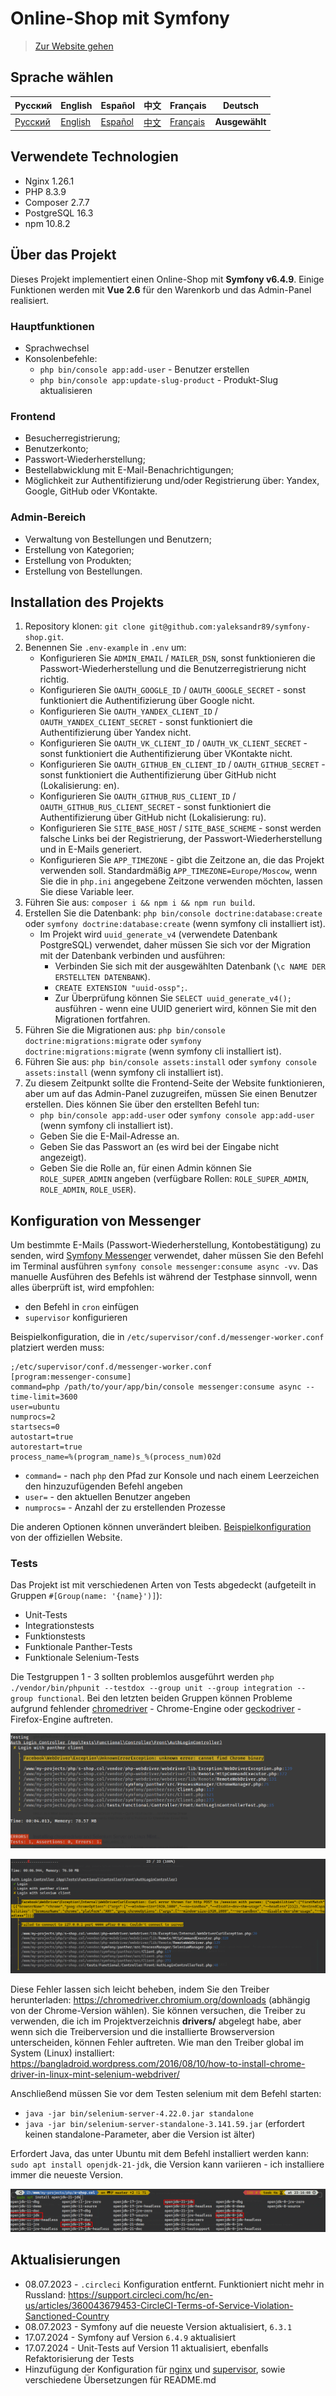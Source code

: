 # Online-Shop mit Symfony

> [Zur Website gehen](https://s-shop.alexanderyurchenko.ru/ "Zur Website gehen")

## Sprache wählen

| Русский  | English                              | Español                              | 中文                              | Français                              | Deutsch                              |
|----------|--------------------------------------|--------------------------------------|---------------------------------|---------------------------------------|--------------------------------------|
| [Русский](../../README.md) | [English](./README_en.md) | [Español](./README_es.md) | [中文](./README_zh.md) | [Français](./README_fr.md) | **Ausgewählt** |

## Verwendete Technologien

* Nginx 1.26.1
* PHP 8.3.9
* Composer 2.7.7
* PostgreSQL 16.3
* npm 10.8.2

## Über das Projekt

Dieses Projekt implementiert einen Online-Shop mit **Symfony v6.4.9**. Einige Funktionen werden mit **Vue 2.6** für den Warenkorb und das Admin-Panel realisiert.

### Hauptfunktionen

* Sprachwechsel
* Konsolenbefehle:
    * `php bin/console app:add-user` - Benutzer erstellen
    * `php bin/console app:update-slug-product` - Produkt-Slug aktualisieren

### Frontend

* Besucherregistrierung;
* Benutzerkonto;
* Passwort-Wiederherstellung;
* Bestellabwicklung mit E-Mail-Benachrichtigungen;
* Möglichkeit zur Authentifizierung und/oder Registrierung über: Yandex, Google, GitHub oder VKontakte.

### Admin-Bereich

* Verwaltung von Bestellungen und Benutzern;
* Erstellung von Kategorien;
* Erstellung von Produkten;
* Erstellung von Bestellungen.

## Installation des Projekts

1. Repository klonen: `git clone git@github.com:yaleksandr89/symfony-shop.git`.
2. Benennen Sie `.env-example` in `.env` um:
    * Konfigurieren Sie `ADMIN_EMAIL` / `MAILER_DSN`, sonst funktionieren die Passwort-Wiederherstellung und die Benutzerregistrierung nicht richtig.
    * Konfigurieren Sie `OAUTH_GOOGLE_ID` / `OAUTH_GOOGLE_SECRET` - sonst funktioniert die Authentifizierung über Google nicht.
    * Konfigurieren Sie `OAUTH_YANDEX_CLIENT_ID` / `OAUTH_YANDEX_CLIENT_SECRET` - sonst funktioniert die Authentifizierung über Yandex nicht.
    * Konfigurieren Sie `OAUTH_VK_CLIENT_ID` / `OAUTH_VK_CLIENT_SECRET` - sonst funktioniert die Authentifizierung über VKontakte nicht.
    * Konfigurieren Sie `OAUTH_GITHUB_EN_CLIENT_ID` / `OAUTH_GITHUB_SECRET` - sonst funktioniert die Authentifizierung über GitHub nicht (Lokalisierung: en).
    * Konfigurieren Sie `OAUTH_GITHUB_RUS_CLIENT_ID` / `OAUTH_GITHUB_RUS_CLIENT_SECRET` - sonst funktioniert die Authentifizierung über GitHub nicht (Lokalisierung: ru).
    * Konfigurieren Sie `SITE_BASE_HOST` / `SITE_BASE_SCHEME` - sonst werden falsche Links bei der Registrierung, der Passwort-Wiederherstellung und in E-Mails generiert.
    * Konfigurieren Sie `APP_TIMEZONE` - gibt die Zeitzone an, die das Projekt verwenden soll. Standardmäßig `APP_TIMEZONE=Europe/Moscow`, wenn Sie die in `php.ini` angegebene Zeitzone verwenden möchten, lassen Sie diese Variable leer.
3. Führen Sie aus: `composer i && npm i && npm run build`.
4. Erstellen Sie die Datenbank: `php bin/console doctrine:database:create` oder `symfony doctrine:database:create` (wenn symfony cli installiert ist).
    * Im Projekt wird `uuid_generate_v4` (verwendete Datenbank PostgreSQL) verwendet, daher müssen Sie sich vor der Migration mit der Datenbank verbinden und ausführen:
        * Verbinden Sie sich mit der ausgewählten Datenbank (`\c NAME DER ERSTELLTEN DATENBANK`).
        * `CREATE EXTENSION "uuid-ossp";`.
        * Zur Überprüfung können Sie `SELECT uuid_generate_v4();` ausführen - wenn eine UUID generiert wird, können Sie mit den Migrationen fortfahren.
5. Führen Sie die Migrationen aus: `php bin/console doctrine:migrations:migrate` oder `symfony doctrine:migrations:migrate` (wenn symfony cli installiert ist).
6. Führen Sie aus: `php bin/console assets:install` oder `symfony console assets:install` (wenn symfony cli installiert ist).
7. Zu diesem Zeitpunkt sollte die Frontend-Seite der Website funktionieren, aber um auf das Admin-Panel zuzugreifen, müssen Sie einen Benutzer erstellen. Dies können Sie über den erstellten Befehl tun:
    * `php bin/console app:add-user` oder `symfony console app:add-user` (wenn symfony cli installiert ist).
    * Geben Sie die E-Mail-Adresse an.
    * Geben Sie das Passwort an (es wird bei der Eingabe nicht angezeigt).
    * Geben Sie die Rolle an, für einen Admin können Sie `ROLE_SUPER_ADMIN` angeben (verfügbare Rollen: `ROLE_SUPER_ADMIN`, `ROLE_ADMIN`, `ROLE_USER`).

## Konfiguration von Messenger

Um bestimmte E-Mails (Passwort-Wiederherstellung, Kontobestätigung) zu senden, wird [Symfony Messenger](https://symfony.com/doc/current/components/messenger.html "Symfony Messenger") verwendet, daher müssen Sie den Befehl im Terminal ausführen `symfony console messenger:consume async -vv`. Das manuelle Ausführen des Befehls ist während der Testphase sinnvoll, wenn alles überprüft ist, wird empfohlen:

* den Befehl in `cron` einfügen
* `supervisor` konfigurieren

Beispielkonfiguration, die in `/etc/supervisor/conf.d/messenger-worker.conf` platziert werden muss:

```
;/etc/supervisor/conf.d/messenger-worker.conf
[program:messenger-consume]
command=php /path/to/your/app/bin/console messenger:consume async --time-limit=3600
user=ubuntu
numprocs=2
startsecs=0
autostart=true
autorestart=true
process_name=%(program_name)s_%(process_num)02d
```


* `command=` - nach `php` den Pfad zur Konsole und nach einem Leerzeichen den hinzuzufügenden Befehl angeben
* `user=` - den aktuellen Benutzer angeben
* `numprocs=` - Anzahl der zu erstellenden Prozesse

Die anderen Optionen können unverändert bleiben. [Beispielkonfiguration](https://symfony.com/doc/6.4/messenger.html#supervisor-configuration) von der offiziellen Website.

### Tests

Das Projekt ist mit verschiedenen Arten von Tests abgedeckt (aufgeteilt in Gruppen `#[Group(name: '{name}')]`):

* Unit-Tests
* Integrationstests
* Funktionstests
* Funktionale Panther-Tests
* Funktionale Selenium-Tests

Die Testgruppen 1 - 3 sollten problemlos ausgeführt werden `php ./vendor/bin/phpunit --testdox --group unit --group integration --group functional`. Bei den letzten beiden Gruppen können Probleme aufgrund fehlender [chromedriver](../../drivers/chromedriver) - Chrome-Engine oder [geckodriver](../../drivers/geckodriver) - Firefox-Engine auftreten.

![chromedriver-not-found](../img/chromedriver-not-found.png)

![selenium-server-not-work](../img/selenium-server-not-work.png)

Diese Fehler lassen sich leicht beheben, indem Sie den Treiber herunterladen: https://chromedriver.chromium.org/downloads (abhängig von der Chrome-Version wählen). Sie können versuchen, die Treiber zu verwenden, die ich im Projektverzeichnis **drivers/** abgelegt habe, aber wenn sich die Treiberversion und die installierte Browserversion unterscheiden, können Fehler auftreten.
Wie man den Treiber global im System (Linux) installiert: https://bangladroid.wordpress.com/2016/08/10/how-to-install-chrome-driver-in-linux-mint-selenium-webdriver/

Anschließend müssen Sie vor dem Testen selenium mit dem Befehl starten:

* `java -jar bin/selenium-server-4.22.0.jar standalone`
* `java -jar bin/selenium-server-standalone-3.141.59.jar` (erfordert keinen standalone-Parameter, aber die Version ist älter)

Erfordert Java, das unter Ubuntu mit dem Befehl installiert werden kann: `sudo apt install openjdk-21-jdk`, die Version kann variieren - ich installiere immer die neueste Version.

![install-openjdk-21-jdk](../img/install-openjdk-21-jdk.png)

## Aktualisierungen

* 08.07.2023 - `.circleci` Konfiguration entfernt. Funktioniert nicht mehr in Russland: https://support.circleci.com/hc/en-us/articles/360043679453-CircleCI-Terms-of-Service-Violation-Sanctioned-Country
* 08.07.2023 - Symfony auf die neueste Version aktualisiert, `6.3.1`
* 17.07.2024 - Symfony auf Version `6.4.9` aktualisiert
* 17.07.2024 - Unit-Tests auf Version 11 aktualisiert, ebenfalls Refaktorisierung der Tests
* Hinzufügung der Konfiguration für [nginx](../conf/nginx/s-shop.conf) und [supervisor](../conf/supervisor/messenger-worker.conf), sowie verschiedene Übersetzungen für README.md
